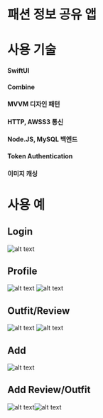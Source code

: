 # 패션 정보 공유 앱

# 사용 기술

#### SwiftUI

#### Combine

#### MVVM 디자인 패턴

#### HTTP, AWSS3 통신

#### Node.JS, MySQL 백엔드

#### Token Authentication

#### 이미지 캐싱

# 사용 예

## Login 
![alt text](https://github.com/junbangg/flex/blob/master/exampleimg/login.png?raw=true)

## Profile 
![alt text](https://github.com/junbangg/flex/blob/master/exampleimg/newprofile.png?raw=true) ![alt text](https://github.com/junbangg/flex/blob/master/exampleimg/newprofile_review3.png?raw=true)

## Outfit/Review
![alt text](https://github.com/junbangg/flex/blob/master/exampleimg/newoutfit.png?raw=true) ![alt text](https://github.com/junbangg/flex/blob/master/exampleimg/review.png?raw=true)

## Add
![alt text](https://github.com/junbangg/flex/blob/master/exampleimg/add.png?raw=true)

## Add Review/Outfit
![alt text](https://github.com/junbangg/flex/blob/master/exampleimg/add_review.png?raw=true)![alt text](https://github.com/junbangg/flex/blob/master/exampleimg/add_outfit.png?raw=true)
